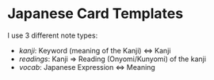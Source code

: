 # Japanese Card Templates

I use 3 different note types:

* *kanji*: Keyword (meaning of the Kanji) <=> Kanji
* *readings*: Kanji => Reading (Onyomi/Kunyomi) of the kanji
* *vocab*: Japanese Expression <=> Meaning

